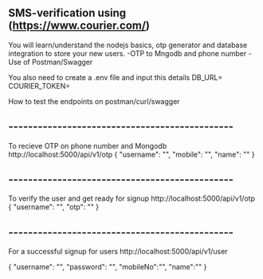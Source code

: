 ## SMS-verification using (https://www.courier.com/)

You will learn/understand the nodejs basics, otp generator and database integration to store your new users.
-OTP to Mngodb and phone number
-Use of Postman/Swagger

You also need to create a .env file and input this details
DB_URL=
COURIER_TOKEN=

How to test the endpoints on postman/curl/swagger

## ----------------------------------------------

To recieve OTP on phone number and Mongodb
http://localhost:5000/api/v1/otp
{
"username": "",
"mobile": "",
"name": ""
}

## ----------------------------------------------

To verify the user and get ready for signup
http://localhost:5000/api/v1/otp
{
"username": "",
"otp": ""
}

## ----------------------------------------------

For a successful signup for users
http://localhost:5000/api/v1/user

{
"username": "",
"password": "",
"mobileNo":"",
"name":""
}
